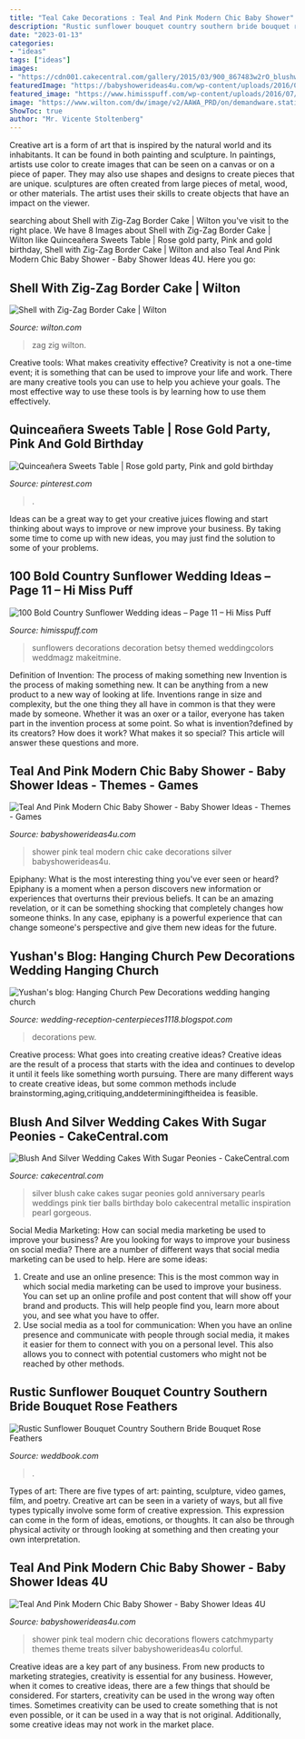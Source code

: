 ```yaml
---
title: "Teal Cake Decorations : Teal And Pink Modern Chic Baby Shower"
description: "Rustic sunflower bouquet country southern bride bouquet rose feathers"
date: "2023-01-13"
categories:
- "ideas"
tags: ["ideas"]
images:
- "https://cdn001.cakecentral.com/gallery/2015/03/900_867483w2rO_blushwedding1.jpg"
featuredImage: "https://babyshowerideas4u.com/wp-content/uploads/2016/05/Teal-And-Pink-Modern-Chic-Baby-Shower-Colorful-Flowers.jpg"
featured_image: "https://www.himisspuff.com/wp-content/uploads/2016/07/Turquoise-Sunflowers-wedding-centerpiece.jpg"
image: "https://www.wilton.com/dw/image/v2/AAWA_PRD/on/demandware.static/-/Sites-wilton-project-master/default/dwdd849f51/images/project/WLPROJ-9597/WLPROJ-9597-buttercream-cake-with-shell-borders.jpg?sw=1440&amp;sh=750&amp;sm=fit"
ShowToc: true
author: "Mr. Vicente Stoltenberg"
---
```



Creative art is a form of art that is inspired by the natural world and its inhabitants. It can be found in both painting and sculpture. In paintings, artists use color to create images that can be seen on a canvas or on a piece of paper. They may also use shapes and designs to create pieces that are unique. sculptures are often created from large pieces of metal, wood, or other materials. The artist uses their skills to create objects that have an impact on the viewer.

	

		
searching about Shell with Zig-Zag Border Cake | Wilton you've visit to the right place. We have 8 Images about Shell with Zig-Zag Border Cake | Wilton like Quinceañera Sweets Table | Rose gold party, Pink and gold birthday, Shell with Zig-Zag Border Cake | Wilton and also Teal And Pink Modern Chic Baby Shower - Baby Shower Ideas 4U. Here you go:
		
    
## Shell With Zig-Zag Border Cake | Wilton

<img loading=lazy src="https://www.wilton.com/dw/image/v2/AAWA_PRD/on/demandware.static/-/Sites-wilton-project-master/default/dwdd849f51/images/project/WLPROJ-9597/WLPROJ-9597-buttercream-cake-with-shell-borders.jpg?sw=1440&amp;sh=750&amp;sm=fit" onerror="this.onerror=null;this.src='https://tse3.mm.bing.net/th?id=OIP.mSllsRqxC1gLyT1cqTzzigHaHa&amp;pid=15.1';" alt="Shell with Zig-Zag Border Cake | Wilton">

_Source: wilton.com_

>zag zig wilton. 

	

Creative tools: What makes creativity effective?
Creativity is not a one-time event; it is something that can be used to improve your life and work. There are many creative tools you can use to help you achieve your goals. The most effective way to use these tools is by learning how to use them effectively.

    
## Quinceañera Sweets Table | Rose Gold Party, Pink And Gold Birthday

<img loading=lazy src="https://i.pinimg.com/736x/17/34/7e/17347eb2b8efae8e8ccfcec5978c103b.jpg" onerror="this.onerror=null;this.src='https://tse2.mm.bing.net/th?id=OIP.Ux4nV0p0quPbeFyMGymoSwHaLH&amp;pid=15.1';" alt="Quinceañera Sweets Table | Rose gold party, Pink and gold birthday">

_Source: pinterest.com_

>. 

	

Ideas can be a great way to get your creative juices flowing and start thinking about ways to improve or new improve your business. By taking some time to come up with new ideas, you may just find the solution to some of your problems.

    
## 100 Bold Country Sunflower Wedding Ideas – Page 11 – Hi Miss Puff

<img loading=lazy src="https://www.himisspuff.com/wp-content/uploads/2016/07/Turquoise-Sunflowers-wedding-centerpiece.jpg" onerror="this.onerror=null;this.src='https://tse2.mm.bing.net/th?id=OIP.E22NcSxsv0-4BJ2f_2JJnwHaLH&amp;pid=15.1';" alt="100 Bold Country Sunflower Wedding ideas – Page 11 – Hi Miss Puff">

_Source: himisspuff.com_

>sunflowers decorations decoration betsy themed weddingcolors weddmagz makeitmine. 

	

Definition of Invention: The process of making something new
Invention is the process of making something new. It can be anything from a new product to a new way of looking at life. Inventions range in size and complexity, but the one thing they all have in common is that they were made by someone. Whether it was an oxer or a tailor, everyone has taken part in the invention process at some point. So what is invention?defined by its creators? How does it work? What makes it so special? This article will answer these questions and more.

    
## Teal And Pink Modern Chic Baby Shower - Baby Shower Ideas - Themes - Games

<img loading=lazy src="http://www.babyshowerideas4u.com/wp-content/uploads/2016/05/Teal-And-Pink-Modern-Chic-Baby-Shower-Big-Cake.jpg" onerror="this.onerror=null;this.src='https://tse4.mm.bing.net/th?id=OIP.Cgbp9WrCuog-lW9PXWuSbgHaJ4&amp;pid=15.1';" alt="Teal And Pink Modern Chic Baby Shower - Baby Shower Ideas - Themes - Games">

_Source: babyshowerideas4u.com_

>shower pink teal modern chic cake decorations silver babyshowerideas4u. 

	

Epiphany: What is the most interesting thing you've ever seen or heard?
Epiphany is a moment when a person discovers new information or experiences that overturns their previous beliefs. It can be an amazing revelation, or it can be something shocking that completely changes how someone thinks. In any case, epiphany is a powerful experience that can change someone's perspective and give them new ideas for the future.

    
## Yushan&#039;s Blog: Hanging Church Pew Decorations Wedding Hanging Church

<img loading=lazy src="https://lh6.googleusercontent.com/proxy/sY-n2ivQe41kJKWrvpjlDEkDtZvtaZ2yiz7ryHj1-e6cKJDqix8Rq5v3DLJS6NdBcl6psiIq4Xog4172iVSt9fDdU3I4hxHH-x-pAoRcptOpVO-0kWYerge9N0iO3OQSn0o=w1200-h630-p-k-no-nu" onerror="this.onerror=null;this.src='https://tse2.mm.bing.net/th?id=OIP.3VcTtkILDfajR11Pk43bwgAAAA&amp;pid=15.1';" alt="Yushan&#039;s blog: Hanging Church Pew Decorations wedding hanging church">

_Source: wedding-reception-centerpieces1118.blogspot.com_

>decorations pew. 

	

Creative process: What goes into creating creative ideas?
Creative ideas are the result of a process that starts with the idea and continues to develop it until it feels like something worth pursuing. There are many different ways to create creative ideas, but some common methods include brainstorming,aging,critiquing,anddeterminingiftheidea is feasible.

    
## Blush And Silver Wedding Cakes With Sugar Peonies - CakeCentral.com

<img loading=lazy src="https://cdn001.cakecentral.com/gallery/2015/03/900_867483w2rO_blushwedding1.jpg" onerror="this.onerror=null;this.src='https://tse2.mm.bing.net/th?id=OIP.D8pw6x6XcgAKXiPuBMUADAHaLL&amp;pid=15.1';" alt="Blush And Silver Wedding Cakes With Sugar Peonies - CakeCentral.com">

_Source: cakecentral.com_

>silver blush cake cakes sugar peonies gold anniversary pearls weddings pink tier balls birthday bolo cakecentral metallic inspiration pearl gorgeous. 

	

Social Media Marketing: How can social media marketing be used to improve your business?
Are you looking for ways to improve your business on social media? There are a number of different ways that social media marketing can be used to help. Here are some ideas: 
1. Create and use an online presence: This is the most common way in which social media marketing can be used to improve your business. You can set up an online profile and post content that will show off your brand and products. This will help people find you, learn more about you, and see what you have to offer. 
2. Use social media as a tool for communication: When you have an online presence and communicate with people through social media, it makes it easier for them to connect with you on a personal level. This also allows you to connect with potential customers who might not be reached by other methods. 

    
## Rustic Sunflower Bouquet Country Southern Bride Bouquet Rose Feathers

<img loading=lazy src="http://s3.weddbook.me/t1/2/1/3/2138878/rustic-sunflower-bouquet-country-southern-bride-bouquet-rose-feathers-burlap-daisy-turquoise-blue-teal-white-yellow-boutonniere.jpg" onerror="this.onerror=null;this.src='https://tse2.mm.bing.net/th?id=OIP.q8gfJrArk2zbvo9rKd_1ywHaLH&amp;pid=15.1';" alt="Rustic Sunflower Bouquet Country Southern Bride Bouquet Rose Feathers">

_Source: weddbook.com_

>. 

	

Types of art: There are five types of art: painting, sculpture, video games, film, and poetry.
Creative art can be seen in a variety of ways, but all five types typically involve some form of creative expression. This expression can come in the form of ideas, emotions, or thoughts. It can also be through physical activity or through looking at something and then creating your own interpretation.

    
## Teal And Pink Modern Chic Baby Shower - Baby Shower Ideas 4U

<img loading=lazy src="https://babyshowerideas4u.com/wp-content/uploads/2016/05/Teal-And-Pink-Modern-Chic-Baby-Shower-Colorful-Flowers.jpg" onerror="this.onerror=null;this.src='https://tse4.mm.bing.net/th?id=OIP.rH9aCKvtGJ7nlVA3mYmx8AHaHa&amp;pid=15.1';" alt="Teal And Pink Modern Chic Baby Shower - Baby Shower Ideas 4U">

_Source: babyshowerideas4u.com_

>shower pink teal modern chic decorations flowers catchmyparty themes theme treats silver babyshowerideas4u colorful. 

	

Creative ideas are a key part of any business. From new products to marketing strategies, creativity is essential for any business. However, when it comes to creative ideas, there are a few things that should be considered. For starters, creativity can be used in the wrong way often times. Sometimes creativity can be used to create something that is not even possible, or it can be used in a way that is not original. Additionally, some creative ideas may not work in the market place.

